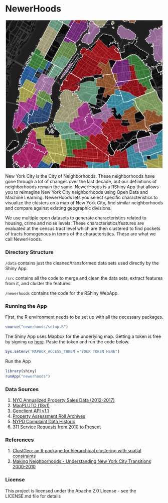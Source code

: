 # NewerHoods

<p align="center">
  <img src="newerhoods/images/NewerHoods.png" width="500"/>
</p>

New York City is the City of Neighborhoods. These neighborhoods have gone through a lot of changes over the last decade, but our definitions of neighborhoods remain the same. NewerHoods is a RShiny App that allows you to reimagine New York City neighborhoods using Open Data and Machine Learning. NewerHoods lets you select specific characteristics to visualize the clusters on a map of New York City, find similar neighborhoods and compare against existing geographic divisions. 

We use multiple open datasets to generate characteristics related to housing, crime and noise levels. These characteristics/features are evaluated at the census tract level which are then clustered to find pockets of tracts homogenous in terms of the characteristics. These are what we call NewerHoods. 

### Directory Structure

`/data` contains just the cleaned/transformed data sets used directly by the Shiny App. 

`/src` contains all the code to merge and clean the data sets, extract features from it, and cluster the features. 

`/newerhoods` contains the code for the RShiny WebApp.


### Running the App

First, the R environment needs to be set up with all the necessary packages.

```r
source("newerhoods/setup.R")
```

The Shiny App uses Mapbox for the underlying map. Getting a token is free by signing up [here](https://www.mapbox.com/). Paste the token and run the code below.

```r
Sys.setenv('MAPBOX_ACCESS_TOKEN'="YOUR TOKEN HERE")
```

Run the App
```r
library(shiny)
runApp("newerhoods")
```

### Data Sources

1. [NYC Annualized Property Sales Data (2012-2017)](https://www1.nyc.gov/site/finance/taxes/property-annualized-sales-update.page)
2. [MapPLUTO (18v1)](https://www1.nyc.gov/site/planning/data-maps/open-data/dwn-pluto-mappluto.page)
3. [Geoclient API v1.1](https://developer.cityofnewyork.us/api/geoclient-api)
4. [Property Assessment Roll Archives](https://www1.nyc.gov/site/finance/taxes/property-assessment-roll-archives.page)
5. [NYPD Complaint Data Historic](https://data.cityofnewyork.us/Public-Safety/NYPD-Complaint-Data-Historic/qgea-i56i)
6. [311 Service Requests from 2010 to Present](https://data.cityofnewyork.us/Social-Services/311-Service-Requests-from-2010-to-Present/erm2-nwe9)

### References

1. [ClustGeo: an R package for hierarchical clustering with spatial constraints](https://arxiv.org/abs/1707.03897) 
2. [Making Neighborhoods - Understanding New York City Transitions 2000-2010](http://chpcny.org/assets/MakingNeighborhoodsPaper.pdf)

### License
This project is licensed under the Apache 2.0 License - see the LICENSE.md file for details

